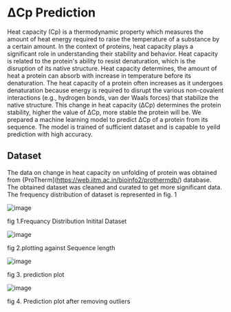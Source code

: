 # &Delta;Cp Prediction

Heat capacity (Cp) is a thermodynamic property which measures the amount of heat energy required to raise the temperature of a substance by a certain amount. In the context of proteins, heat capacity plays a significant role in understanding their stability and behavior. Heat capacity is related to the protein's ability to resist denaturation, which is the disruption of its native structure. Heat capacity determines, the amount of heat a protein can absorb with increase in temperature before its denaturation. The heat capacity of a protein often increases as it undergoes denaturation because energy is required to disrupt the various non-covalent interactions (e.g., hydrogen bonds, van der Waals forces) that stabilize the native structure. This change in heat capacity (&Delta;Cp) determines the protein stability, higher the value of &Delta;Cp, more stable the protein will be.
We prepared a machine learning model to predict &Delta;Cp of a protein from its sequence. The model is trained of sufficient dataset and is capable to yeild prediction with high accuracy.

## Dataset

The data on change in heat capacity on unfolding of protein was obtained from {ProTherm](https://web.iitm.ac.in/bioinfo2/prothermdb/) database. The obtained dataset was cleaned and curated to get more significant data. The frequency distribution of dataset is represented in fig. 1

![image](https://github.com/Growdeatechnology/Cp_prediction/assets/72397529/0c1f8054-45a6-4950-b103-f4dc2269bde6)

fig 1.Frequancy Distribution Initital Dataset

![image](https://github.com/Growdeatechnology/Cp_prediction/assets/72397529/b886f664-ec13-4120-8594-e0313119d099)

fig 2.plotting against Sequence length

![image](https://github.com/Growdeatechnology/Cp_prediction/assets/72397529/099191e0-a176-44a7-8e3b-b2e47fd3c602)

fig 3. prediction plot

![image](https://github.com/Growdeatechnology/Cp_prediction/assets/72397529/08d6f44c-3ff8-40f4-a336-bd091d8206fb)

fig 4. Prediction plot after removing outliers
